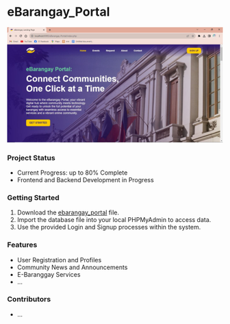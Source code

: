 # eBarangay_Portal

![landingpage](https://github.com/nyangvaldez13/eBarangay_Portal/blob/main/assets/ss/landingpage.JPG)

### Project Status
- Current Progress: up to 80% Complete
- Frontend and Backend Development in Progress

### Getting Started
1. Download the [ebarangay_portal](https://github.com/nyangvaldez13/eBarangay_Portal/tree/main/database%20file) file.
2. Import the database file into your local PHPMyAdmin to access data.
3. Use the provided Login and Signup processes within the system.

### Features
- User Registration and Profiles
- Community News and Announcements
- E-Baranggay Services
- ...

### Contributors
- ...
